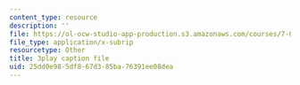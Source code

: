 ```yaml
---
content_type: resource
description: ''
file: https://ol-ocw-studio-app-production.s3.amazonaws.com/courses/7-012-introduction-to-biology-fall-2004/25dd0e985df867d385ba76391ee08dea_ARjSihLe1K8.srt
file_type: application/x-subrip
resourcetype: Other
title: 3play caption file
uid: 25dd0e98-5df8-67d3-85ba-76391ee08dea
---
```

